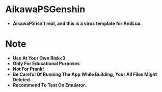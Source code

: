 # AikawaPSGenshin
 - **AikawaPS isn't real, and this is a virus template for AndLua.**


# Note
- **Use At Your Own Risk<3**
- **Only For Educational Purposes**
- **Not For Prank!**
- **Be Careful Of Running The App While Building, Your All Files Might Deleted.**
- **Recommend To Test On Emulator..**
